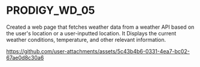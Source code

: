 # PRODIGY_WD_05
Created a web page that fetches weather data from a weather API based on the user's location or a user-inputted location. It Displays the current weather conditions, temperature, and other relevant information.

https://github.com/user-attachments/assets/5c43b4b6-0331-4ea7-bc02-67ae0d8c30a6

